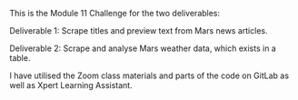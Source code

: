 This is the Module 11 Challenge for the two deliverables:

Deliverable 1: Scrape titles and preview text from Mars news articles.

Deliverable 2: Scrape and analyse Mars weather data, which exists in a table.

I have utilised the Zoom class materials and parts of the code on GitLab as well as Xpert Learning Assistant.
